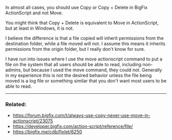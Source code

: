 In almost all cases, you should use Copy or Copy + Delete in BigFix ActionScript and not Move.

You might think that Copy + Delete is equivalent to Move in ActionScript, but at least in Windows, it is not.

I believe the difference is that a file copied will inherit permissions from the destination folder, while a file moved will not. I assume this means it inherits permissions from the origin folder, but I really don't know for sure.

I have run into issues where I use the move actionscript command to put a file on the system that all users should be able to read, including non-admins, but because I used the move command, they could not. Generally in my experience this is not the desired behavior unless the file being moved is a log file or something similar that you don't want most users to be able to read.


----------

### Related:

- https://forum.bigfix.com/t/always-use-copy-never-use-move-in-actionscript/23075
- https://developer.bigfix.com/action-script/reference/file/
- https://bigfix.me/cdb/fixlet/6250
